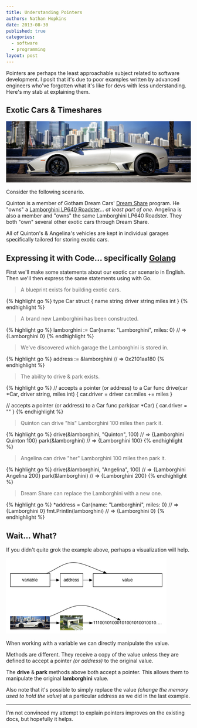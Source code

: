 ```yaml
---
title: Understanding Pointers
authors: Nathan Hopkins
date: 2013-08-30
published: true
categories:
  - software
  - programming
layout: post
---
```


Pointers are perhaps the least approachable subject related to software development.
I posit that it's due to poor examples written by advanced engineers
who've forgotten what it's like for devs with less understanding.
Here's my stab at explaining them.

## Exotic Cars & Timeshares

![Lamborghini](/public/images/lamborghini.jpg)

Consider the following scenario.

Quinton is a member of Gotham Dream Cars' [Dream Share](http://www.gothamdreamcars.com/dreamshare-club) program.
He "owns" a [Lamborghini LP640 Roadster](http://www.gothamdreamcars.com/exotic-car-rental/san-francisco/lamborghini-lp640-roadster)...
_at least part of one._
Angelina is also a member and "owns" the same Lamborghini LP640 Roadster.
They both "own" several other exotic cars through Dream Share.

All of Quinton's & Angelina's vehicles are kept in individual garages
specifically tailored for storing exotic cars.

## Expressing it with Code... specifically [Golang](http://golang.org/)

First we'll make some statements about our exotic car scenario in English.
Then we'll then express the same statements using with Go.

> A blueprint exists for building exotic cars.

{% highlight go %}
type Car struct {
  name string
  driver string
  miles int
}
{% endhighlight %}

>  A brand new Lamborghini has been constructed.

{% highlight go %}
lamborghini := Car{name: "Lamborghini", miles: 0} // => {Lamborghini  0}
{% endhighlight %}

> We've discovered which garage the Lamborghini is stored in.

{% highlight go %}
address := &lamborghini // => 0x2101aa180
{% endhighlight %}

> The ability to drive & park exists.

{% highlight go %}
// accepts a pointer (or address) to a Car
func drive(car *Car, driver string, miles int) {
  car.driver = driver
  car.miles += miles
}

// accepts a pointer (or address) to a Car
func park(car *Car) {
  car.driver = ""
}
{% endhighlight %}

> Quinton can drive "his" Lamborghini 100 miles then park it.

{% highlight go %}
drive(&lamborghini, "Quinton", 100) // => {Lamborghini Quinton 100}
park(&lamborghini) // => {Lamborghini  100}
{% endhighlight %}

> Angelina can drive "her" Lamborghini 100 miles then park it.

{% highlight go %}
drive(&lamborghini, "Angelina", 100) // => {Lamborghini Angelina 200}
park(&lamborghini) // => {Lamborghini  200}
{% endhighlight %}

> Dream Share can replace the Lamborghini with a new one.

{% highlight go %}
*address = Car{name: "Lamborghini", miles: 0} // => {Lamborghini  0}
fmt.Println(lamborghini) // => {Lamborghini  0}
{% endhighlight %}

## Wait... What?

If you didn't quite grok the example above, perhaps a visualization will help.

![Pointers](/public/images/pointers.png)

When working with a variable we can directly manipulate the value.

Methods are different.
They receive a copy of the value unless they are defined to accept a pointer _(or address)_ to the original value.

The __drive__ & __park__ methods above both accept a pointer.
This allows them to manipulate the original __lamborghini__ value.

Also note that it's possible to simply replace the value _(change the memory used to hold the value)_
at a particular address as we did in the last example.

---

I'm not convinced my attempt to explain pointers improves
on the existing docs, but hopefully it helps.

